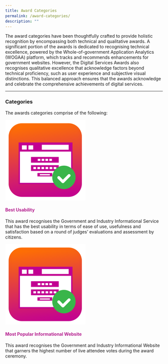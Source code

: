 ```yaml
---
title: Award Categories
permalink: /award-categories/
description: ""
---
```

<style type="text/css">
h4 {
    color: #B41E8E;
}
</style>
<p>The award categories have been thoughtfully crafted to provide holistic recognition by encompassing both technical and qualitative awards. A significant portion of the awards is dedicated to recognising technical excellence, powered by the Whole-of-government Application Analytics (WOGAA) platform, which tracks and recommends enhancements for government websites. However, the Digital Services Awards also recognises qualitative excellence that acknowledge factors beyond technical proficiency, such as user experience and subjective visual distinctions. This balanced approach ensures that the awards acknowledge and celebrate the comprehensive achievements of digital services.</p>
<hr>
<h3>Categories</h3>
<p>The awards categories comprise of the following:</p>
<div class="row is-flex-wrap-wrap">
  <div class="col is-2 mr-4"><img src="/images/icn_usability.svg"></div>
  <div class="col is-10">
    <h4>Best Usability</h4>
    <p>This award recognises the Government and Industry Informational Service that has the best usability in terms of ease of use, usefulness and satisfaction based on a round of judges’ evaluations and assessment by citizens.</p>
  </div>
	<div class="col is-2 mr-4"><img src="/images/icn_usability.svg"></div>
  <div class="col is-10">
    <h4>Most Popular Informational Website</h4>
    <p>This award recognises the Government and Industry Informational Website that garners the highest number of live attendee votes during the award ceremony.</p>
  </div>
</div>